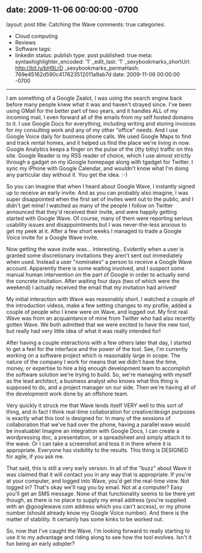 date: 2009-11-06 00:00:00 -0700
---
layout: post
title: Catching the Wave
comments: true
categories:
- Cloud computing
- Reviews
- Software
tags:
- linkedin
status: publish
type: post
published: true
meta:
  syntaxhighlighter_encoded: '1'
  _edit_last: '1'
  _sexybookmarks_shortUrl: http://bit.ly/bH9LrD
  _sexybookmarks_permaHash: 769e45162d590c417623512011a9ab7d
date: 2009-11-06 00:00:00 -0700
---
I am something of a Google Zealot, I was using the search engine back before many people knew what it was and haven't strayed since.  I've been using GMail for the better part of two years, and it handles ALL of my incoming mail, I even forward all of the emails from my self hosted domains to it.  I use Google Docs for everything, including writing and storing invoices for my consulting work and any of my other "office" needs.  And I use Google Voice daily for business phone calls.  We used Google Maps to find and track rental homes, and it helped us find the place we're living in now.  Google Analytics keeps a finger on the pulse of the (itty bitty) traffic on this site.  Google Reader is my RSS reader of choice, which I use almost strictly through a gadget on my iGoogle homepage along with tgadget for Twitter.  I sync my iPhone with Google Calendar, and wouldn't know what I'm doing any particular day without it.  You get the idea.  :-)

So you can imagine that when I heard about Google Wave, I instantly signed up to receive an early invite.  And as you can probably also imagine, I was super disappointed when the first set of invites went out to the public, and I didn't get mine!  I watched as many of the people I follow on Twitter announced that they'd received their invite, and were happily getting started with Google Wave.  Of course, many of them were reporting serious usability issues and disappointments but I was never-the-less anxious to get my peek at it.  After a few short weeks I managed to trade a Google Voice invite for a Google Wave invite.

Now getting the wave invite was... Interesting..  Evidently when a user is granted some discretionary invitations they aren't sent out immediately when used.  Instead a user "nominates" a person to receive a Google Wave account.  Apparently there is some waiting involved, and I suspect some manual human intervention on the part of Google in order to actually send the concrete invitation.  After waiting four days (two of which were the weekend) I actually received the email that my invitation had arrived!

My initial interaction with Wave was reasonably short.  I watched a couple of the introduction videos, make a few setting changes to my profile, added a couple of people who I knew were on Wave, and logged out.  My first real Wave was from an acquaintance of mine from Twitter who had also recently gotten Wave.  We both admitted that we were excited to have the new tool, but really had very little idea of what it was really intended for!

After having a couple interactions with a few others later that day, I started to get a feel for the interface and the power of the tool.  See, I'm currently working on a software project which is reasonably large in scope.  The nature of the company I work for means that we didn't have the time, money, or expertise to hire a big enough development team to accomplish the software solution we're trying to build.  So, we're managing with myself as the lead architect, a business analyst who knows what this thing is supposed to do, and a project manager on our side.  Then we're having all of the development work done by an offshore team.

Very quickly it struck me that Wave lends itself VERY well to this sort of thing, and in fact I think real-time collaboration for creative/design purposes is exactly what this tool is designed for.  In many of the sessions of collaboration that we've had over the phone, having a parallel wave would be invaluable!  Imagine an integration with Google Docs, I can create a wordpressing doc, a presentation, or a spreadsheet and simply attach it to the wave.  Or I can take a screenshot and toss it in there where it is appropriate.  Everyone has visibility to the results.  This thing is DESIGNED for agile, if you ask me.

That said, this is still a very early version.  In all of the "buzz" about Wave it was claimed that it will contact you in any way that is appropriate.  If you're at your computer, and logged into Wave, you'd get the real-time view.  Not logged in?  That's okay we'll nag you by email.  Not at a computer?  Easy you'll get an SMS message.  None of that functionality seems to be there yet though, as there is no place to supply my email address (you're supplied with an @googlewave.com address which you can't access), or my phone number (should already know my Google Voice number).  And there is the matter of stability.  It certainly has some kinks to be worked out.

So, now that I've caught the Wave, I'm looking forward to really starting to use it to my advantage and riding along to see how the tool evolves.  Isn't it fun being an early adopter?
